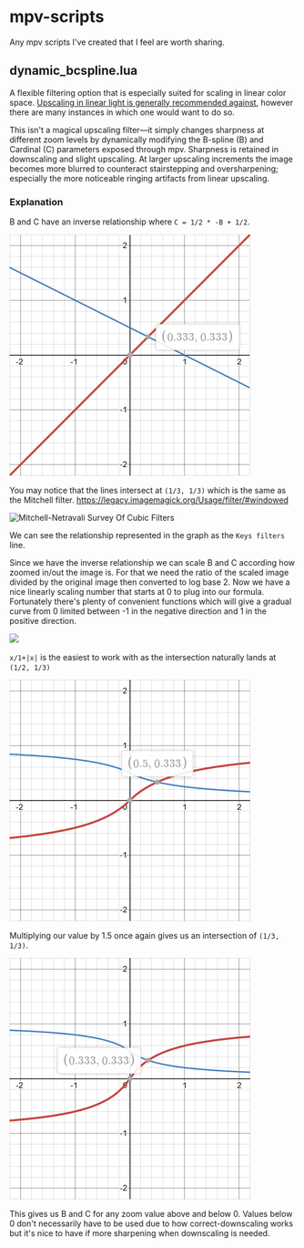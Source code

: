 # mpv-scripts
Any mpv scripts I've created that I feel are worth sharing.

## dynamic_bcspline.lua

A flexible filtering option that is especially suited for scaling in linear color space. [Upscaling in linear light is generally recommended against](https://legacy.imagemagick.org/Usage/filter/nicolas/#upsampling_examples), however there are many instances in which one would want to do so.

This isn't a magical upscaling filter—it simply changes sharpness at different zoom levels by dynamically modifying the B-spline (B) and Cardinal (C) parameters exposed through mpv. Sharpness is retained in downscaling and slight upscaling. At larger upscaling increments the image becomes more blurred to counteract stairstepping and oversharpening; especially the more noticeable ringing artifacts from linear upscaling.

### Explanation

B and C have an inverse relationship where `C = 1/2 * -B + 1/2`.

![image](./images/key_filters.png)

You may notice that the lines intersect at `(1/3, 1/3)` which is the same as the Mitchell filter.
https://legacy.imagemagick.org/Usage/filter/#windowed

![Mitchell-Netravali Survey Of Cubic Filters](https://legacy.imagemagick.org/Usage/img_diagrams/cubic_survey.gif)

We can see the relationship represented in the graph as the `Keys filters` line.

Since we have the inverse relationship we can scale B and C according how zoomed in/out the image is. For that we need the ratio of the scaled image divided by the original image  then converted to log base 2. Now we have a nice linearly scaling number that starts at 0 to plug into our formula. Fortunately there's plenty of convenient functions which will give a gradual curve from 0 limited between -1 in the negative direction and 1 in the positive direction.

![](https://upload.wikimedia.org/wikipedia/commons/thumb/6/6f/Gjl-t%28x%29.svg/1000px-Gjl-t%28x%29.svg.png)

`x/1+|x|` is the easiest to work with as the intersection naturally lands at `(1/2, 1/3)`

![image](./images/key_filters_func.png)

Multiplying our value by 1.5 once again gives us an intersection of `(1/3, 1/3)`.

![image](./images/key_filters_func_mult.png)

This gives us B and C for any zoom value above and below 0. Values below 0 don't necessarily have to be used due to how correct-downscaling works but it's nice to have if more sharpening when downscaling is needed.
